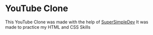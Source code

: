 # YouTube Clone

This YouTube Clone was made with the help of [SuperSimpleDev](https://www.youtube.com/watch?v=G3e-cpL7ofc)
It was made to practice my HTML and CSS Skills